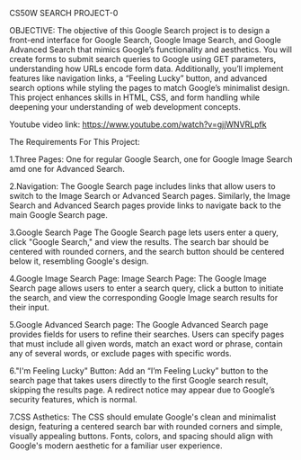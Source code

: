 CS50W SEARCH PROJECT-0

OBJECTIVE:
The objective of this Google Search project is to design a front-end interface for Google Search, Google Image Search, and Google Advanced Search that mimics Google’s functionality and aesthetics. You will create forms to submit search queries to Google using GET parameters, understanding how URLs encode form data. Additionally, you’ll implement features like navigation links, a “Feeling Lucky” button, and advanced search options while styling the pages to match Google’s minimalist design. This project enhances skills in HTML, CSS, and form handling while deepening your understanding of web development concepts.

Youtube video link: https://www.youtube.com/watch?v=gjjWNVRLpfk

The Requirements For This Project:

1.Three Pages: 
One for regular Google Search, one for Google Image Search amd one for Advanced Search.

2.Navigation:
The Google Search page includes links that allow users to switch to the Image Search or Advanced Search pages. Similarly, the Image Search and Advanced Search pages provide links to navigate back to the main Google Search page.

3.Google Search Page
The Google Search page lets users enter a query, click "Google Search," and view the results. The search bar should be centered with rounded corners, and the search button should be centered below it, resembling Google's design.

4.Google Image Search Page:
Image Search Page:
The Google Image Search page allows users to enter a search query, click a button to initiate the search, and view the corresponding Google Image search results for their input.

5.Google Advanced Search page:
The Google Advanced Search page provides fields for users to refine their searches. Users can specify pages that must include all given words, match an exact word or phrase, contain any of several words, or exclude pages with specific words.

6."I'm Feeling Lucky" Button:
Add an “I’m Feeling Lucky” button to the search page that takes users directly to the first Google search result, skipping the results page. A redirect notice may appear due to Google’s security features, which is normal.

7.CSS Asthetics:
The CSS should emulate Google's clean and minimalist design, featuring a centered search bar with rounded corners and simple, visually appealing buttons. Fonts, colors, and spacing should align with Google's modern aesthetic for a familiar user experience.
